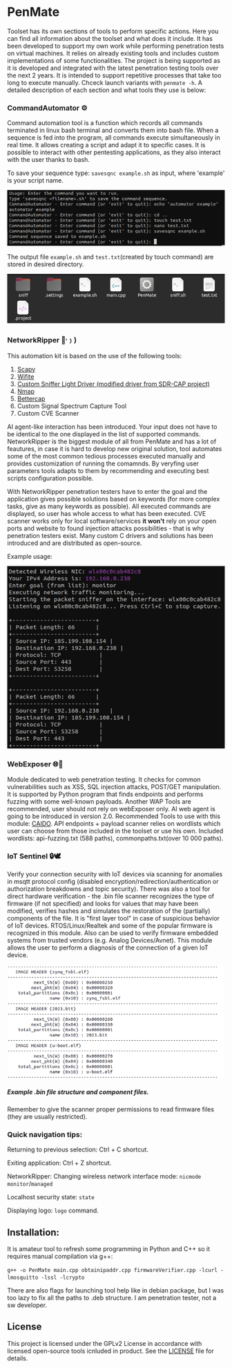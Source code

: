 # PenMate
<p>Toolset has its own sections of tools to perform specific actions. Here you can find all information about the toolset and what does it include. It has been developed to support my own work while performing penetration tests on virtual machines. It relies on already existing tools and includes custom implementations of some functionalities. The project is being supported as it is developed and integrated with the latest penetration testing tools over the next 2 years. It is intended to support repetitive processes that take too long to execute manually. Chceck launch variants with <code>penmate -h</code>. A detailed description of each section and what tools they use is below:</p>
<h3>CommandAutomator ⚙️</h3>
<p>Command automation tool is a function which records all commands terminated in linux bash terminal and converts them into bash file. When a sequence is fed into the program, all commands execute simultaneously in real time. It allows creating a script and adapt it to specific cases. It is possible to interact with other pentesting applications, as they also interact with the user thanks to bash.</p>
<p>To save your sequence type: <code>savesqnc example.sh</code> as input, where 'example' is your script name.</p>

![Screenshot](Screenshots/automatorExample.png)

<p>The output file <code>example.sh</code> and <code>test.txt</code>(created by touch command) are stored in desired directory.</p>

![Screenshot](Screenshots/AutomatorFiles.png)
<h3>NetworkRipper 🔪˒﹚)</h3>
<p>This automation kit is based on the use of the following tools:</p>
<ol>
  <li><a href="https://www.scapy.net">Scapy</a></li>
  <li><a href="https://github.com/derv82/wifite?tab=readme-ov-file">Wifite</a></li>
  <li><a href="https://github.com/csshark/sdr-cap/tree/main">Custom Sniffer Light Driver (modified driver from SDR-CAP project)</a></li>
  <li><a href="https://nmap.org/">Nmap</a></li>
  <li><a href="https://www.bettercap.org/">Bettercap</a></li>
  <li>Custom Signal Spectrum Capture Tool</li>
  <li>Custom CVE Scanner</li>
</ol>
<p>AI agent-like interaction has been introduced. Your input does not have to be identical to the one displayed in the list of supported commands. NetworkRipper is the biggest module of all from PenMate and has a lot of feautures, in case it is hard to develop new original solution, tool automates some of the most common tedious processes executed manually and provides customization of running the comamnds. By veryfing user parameters tools adapts to them by recommending and executing best scripts configuration possible.</p>
<p>With NetworkRipper penetration testers have to enter the goal and the application gives possible solutions based on keywords (for more complex tasks, give as many keywords as possible). All executed commands are displayed, so user has whole access to what has been executed. CVE scanner works only for local software/services <b>it won't</b> rely on your open ports and website to found injection attacks possibilities - that is why penetration testers exist. Many custom C drivers and solutions has been introduced and are distributed as open-source.</p> 
<p>Example usage:</p>

![Screenshot](Screenshots/nripper.png)

<h3>WebExposer 🌐👾</h3>
<p>Module dedicated to web penetration testing. It checks for common vulnerabilities such as XSS, SQL injection attacks, POST/GET manipulation. It is supported by Python program that finds endpoints and performs fuzzing with some well-known payloads. Another WAP Tools are recommended, user should not rely on webExposer only. AI web agent is going to be introduced in version 2.0. Recommended Tools to use with this module: <a href="https://caido.io/">CAIDO</a>. API endpoints + payload scanner relies on wordlists which user can choose from those included in the toolset or use his own. Included wordlists: api-fuzzing.txt (588 paths), commonpaths.txt(over 10 000 paths).</p>

<h3>IoT Sentinel 🔒🕊️</h3>
<p>Verify your connection security with IoT devices via scanning for anomalies in msqtt protocol config (disabled encryption/redirection/authentication or authorization breakdowns and topic security). There was also a tool for direct hardware verification - the .bin file scanner recognizes the type of firmware (if not specified) and looks for values that may have been modified, verifies hashes and simulates the restoration of the (partially) components of the file. It is "first layer tool" in case of suspicious behavior of IoT devices. RTOS/Linux/Realtek and some of the popular firmware is recognized in this module. Also can be used to verify firmware embedded systems from trusted vendors (e.g. Analog Devices/Avnet). This module allows the user to perform a diagnosis of the connection of a given IoT device.</p>

![Screenshot](Screenshots/BOOTGEN-CHECK-RESULT.png)

##### Example .bin file structure and component files.

<p>Remember to give the scanner proper permissions to read firmware files (they are usually restricted).</p>

<h3>Quick navigation tips:</h3>
<p>Returning to previous selection: Ctrl + C shortcut.</p>
<p>Exiting application: Ctrl + Z shortcut.</p>
<p>NetworkRipper: Changing wireless network interface mode: <code>nicmode monitor</code>/<code>managed</code>
<p>Localhost security state: <code>state</code></p>
<p>Displaying logo: <code>logo</code> command.</p>
<h2>Installation:</h2>
<p>It is amateur tool to refresh some programming in Python and C++ so it requires manual compilation via g++:</p>
<code>g++ -o PenMate main.cpp obtainipaddr.cpp firmwareVerifier.cpp -lcurl -lmosquitto -lssl -lcrypto</code>
<p>There are also flags for launching tool help like in debian package, but I was too lazy to fix all the paths to .deb structure. I am penetration tester, not a sw developer.</p>

<h2>License</h2>
<p>This project is licensed under the GPLv2 License in accordance with licensed open-source tools icnluded in product. See the <a href="LICENSE">LICENSE</a> file for details.</p>
